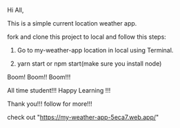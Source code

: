 Hi All,

This is a simple current location weather app.

fork and clone this project to local and follow this steps:

1. Go to my-weather-app location in local using Terminal.

2. yarn start or npm start(make sure you install node)

Boom! Boom!! Boom!!!

All time student!!! Happy Learning !!!

Thank you!!! follow for more!!!

check out "https://my-weather-app-5eca7.web.app/"